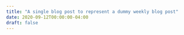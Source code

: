 ```yaml
---
title: "A single blog post to represent a dummy weekly blog post"
date: 2020-09-12T00:00:00-04:00
draft: false
---
```


